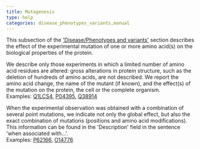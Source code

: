 ```yaml
---
title: Mutagenesis
type: help
categories: disease_phenotypes_variants,manual
---
```


This subsection of the ['Disease/Phenotypes and variants'](https://www.uniprot.org/help/disease_phenotypes_variants_section) section describes the effect of the experimental mutation of one or more amino acid(s) on the biological properties of the protein.

We describe only those experiments in which a limited number of amino acid residues are altered: gross alterations in protein structure, such as the deletion of hundreds of amino acids, are not described. We report the amino acid change, the name of the mutant (if known), and the effect(s) of the mutation on the protein, the cell or the complete organism.  
Examples: [Q1LCS4](https://www.uniprot.org/uniprotkb/Q1LCS4#phenotypes_variants), [P04395](https://www.uniprot.org/uniprotkb/P04395#phenotypes_variants), [Q38914](https://www.uniprot.org/uniprotkb/Q38914#phenotypes_variants)

When the experimental observation was obtained with a combination of several point mutations, we indicate not only the global effect, but also the exact combination of mutations (positions and amino acid modifications). This information can be found in the 'Description' field in the sentence 'when associated with...'.  
Examples: [P62166](https://www.uniprot.org/uniprotkb/P62166#phenotypes_variants), [O14776](https://www.uniprot.org/uniprotkb/O14776#phenotypes_variants)
